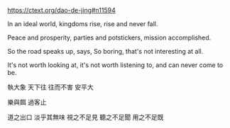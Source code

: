 https://ctext.org/dao-de-jing#n11594

In an ideal world,
kingdoms rise,
rise and never fall.

Peace and prosperity,
parties and potstickers,
mission accomplished.

So the road speaks up,
says, So boring,
that's not interesting at all.

It's not worth looking at,
it's not worth listening to,
and can never come to be.

執大象
天下往
往而不害
安平大

樂與餌
過客止

道之出口
淡乎其無味
視之不足見
聽之不足聞
用之不足既
